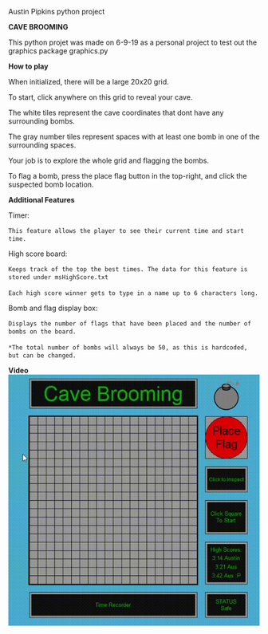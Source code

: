 Austin Pipkins python project

**CAVE BROOMING**

This python projet was made on 6-9-19 as a personal project to test out the graphics package graphics.py

**How to play**

When initialized, there will be a large 20x20 grid.

To start, click anywhere on this grid to reveal your cave.

The white tiles represent the cave coordinates that dont have any surrounding bombs.

The gray number tiles represent spaces with at least one bomb in one of the surrounding spaces.

Your job is to explore the whole grid and flagging the bombs.

To flag a bomb, press the place flag button in the top-right, and click the suspected bomb location.



**Additional Features**

  Timer:
  
    This feature allows the player to see their current time and start time.

  High score board:
  
    Keeps track of the top the best times. The data for this feature is stored under msHighScore.txt
    
    Each high score winner gets to type in a name up to 6 characters long.
   
  Bomb and flag display box:
  
    Displays the number of flags that have been placed and the number of bombs on the board.
    
    *The total number of bombs will always be 50, as this is hardcoded, but can be changed.
    
**Video**<br>
![](Cave-Brooming.gif)
   
     
  
     




